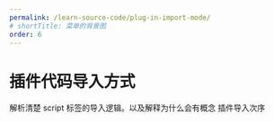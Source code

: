 ```yaml
---
permalink: /learn-source-code/plug-in-import-mode/
# shortTitle: 菜单的背景图
order: 6
---
```


# 插件代码导入方式

解析清楚 script 标签的导入逻辑。以及解释为什么会有概念 插件导入次序
